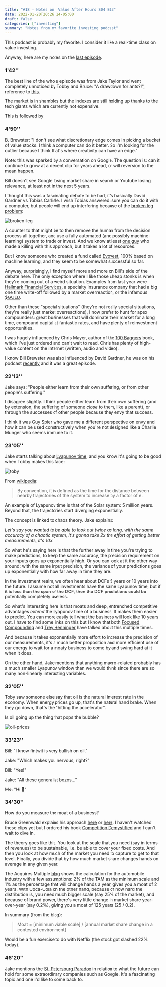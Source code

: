 ```yaml
---
title: "#18 - Notes on: Value After Hours S04 E03"
date: 2022-01-20T20:26:14-05:00
draft: false
categories: ["investing"]
summary: "Notes from my favorite investing podcast"
---
```


This podcast is probably my favorite. I consider it like a real-time class on value investing.

Anyway, here are my notes on the [last episode](https://www.youtube.com/watch?v=uXqSov7984U&t=857s).

### 1'42''

The best line of the whole episode was from Jake Taylor and went completely unnoticed by Tobby and Bruce: "A drawdown for ants?!", reference to [this](https://www.youtube.com/watch?v=NQ-8IuUkJJc).

The market is in shambles but the indexes are still holding up thanks to the tech giants which are currently not expensive.

This is followed by 

### 4'50''

B. Brewster: "I don't see what discretionary edge comes in picking a bucket of value stocks. I think a computer can do it better. So I'm looking for the outlier because I think that's where creativity can have an edge."

Note: this was sparked by a conversation on Google. The question is: can it continue to grow at a decent clip for years ahead, or will reversion to the mean happen.

Bill doesn't see Google losing market share in search or Youtube losing relevance, at least not in the next 5 years.

I thought this was a fascinating debate to be had, it's basically David Gardner vs Tobias Carlisle. I wish Tobias answered: sure you can do it with a computer, but people will end up interfering because of the [broken leg problem](https://www.brokenleginvesting.com/acquirers-multiple/):

![broken-leg](/images/broken-leg.png)

A counter to that might be to then remove the human from the decision process all together, and use a fully automated (and possibly machine-learning) system to trade or invest. And we know at least [one guy](https://en.wikipedia.org/wiki/Jim_Simons_(mathematician)) who made a killing with this approach, but it takes a lot of resources.

But I know someone who created a fund called [Evovest](https://evovest.com/performance/global-L/en), 100% based on machine learning, and they seem to be somewhat successful so far.

Anyway, surprisingly, I find myself more and more on Bill's side of the debate here. The only exception where I like those cheap stonks is when they're coming out of a weird situation. Examples from last year were [Hallmark Financial Services](https://finance.yahoo.com/quote/HALL?p=HALL&.tsrc=fin-srch), a specialty insurance company that had a big one time write-off followed by a market overreaction, or the infamous [$GOED](https://finance.yahoo.com/quote/GOED?p=GOED&.tsrc=fin-srch).

Other than these "special situations" (they're not really special situations, they're really just market overreactions), I now prefer to hunt for apex compounders: great businesses that will dominate their market for a long time, compound capital at fantastic rates, and have plenty of reinvestment opportunities.

I was hugely influenced by Chris Mayer, author of the [100 Baggers](https://www.amazon.ca/100-Baggers-Stocks-100-1/dp/1621291650) book, which I've just ordered and can't wait to read. Chris has plenty of high-value content on the internet (written, audio and video).

I know Bill Brewster was also influenced by David Gardner, he was on his podcast [recently](https://www.youtube.com/watch?v=VXijHth4OrU&t=4410s) and it was a great episode.

### 22'13''

Jake says: "People either learn from their own suffering, or from other people's suffering."

I disagree slightly. I think people either learn from their own suffering (and by extension, the suffering of someone *close* to them, like a parent), or through the successes of other people because they envy that success.

I think it was Guy Spier who gave me a different perspective on envy and how it can be used constructively when you're not designed like a Charlie Munger who seems immune to it.

### 23'05''

Jake starts talking about [Lyapunov time](https://en.wikipedia.org/wiki/Lyapunov_time), and you know it's going to be good when Tobby makes this face:

![toby](/images/toby.png)

From [wikipedia](https://en.wikipedia.org/wiki/Lyapunov_time): 

<blockquote>

By convention, it is defined as the time for the distance between nearby trajectories of the system to increase by a factor of e.

</blockquote>

An example of Lyapunov time is that of the Solar system: 5 million years. Beyond that, the trajectories start diverging exponentially. 

The concept is linked to chaos theory. Jake explains:

_Let's say you wanted to be able to look out twice as long, with the same accuracy of a chaotic system, it's gonna take 2x the effort of getting better measurements, it's 10x._

So what he's saying here is that the further away in time you're trying to make predictions, to keep the same accuracy, the precision requirement on your inputs goes up exponentially high. Or you can look at it the other way around: with the same input precision, the variance of your predictions goes up exponentially with how far away in time they are.

In the investment realm, we often hear about DCFs 5 years or 10 years into the future. I assume not all investments have the same Lyapunov time, but if it is less than the span of the DCF, then the DCF predictions could be potentially completely useless.

So what's interesting here is that moats and deep, entrenched competitive advantages _extend_ the Lyapunov time of a business. It makes them easier to predict. You can more easily tell what the business will look like 10 years out. I have to find some links on this but I know that both [Focused Compounding](https://www.youtube.com/c/FocusedCompounding) and [Trey Henninger](https://open.spotify.com/show/37ix9ppkuA1USd2QUZJUEy) have talked about this multiple times.

And because it takes exponentially more effort to increase the precision of our measurements, it's a much better proposition and more efficient use of our energy to wait for a moaty business to come by and swing hard at it when it does.

On the other hand, Jake mentions that anything macro-related probably has a much smaller Lyapunov window than we would think since there are so many non-linearly interacting variables.

### 32'05''

Toby saw someone else say that oil is the natural interest rate in the economy. When energy prices go up, that's the natural hand brake. When they go down, that's the "hitting the accelerator".

Is oil going up the thing that pops the bubble?

![oil-prices](/images/oil-prices.png)

### 33'23''

Bill: "I know fintwit is very bullish on oil."

Jake: "Which makes you nervous, right?"

Bill: "Yes!"

Jake: "All these generalist bozos..."

Me: "Hi :wave:"

### 34'30''

How do you measure the moat of a business?

Bruce Greenwald explains his approach [here](https://www.youtube.com/watch?v=pEZP7RGJYr8) or [here](https://www.youtube.com/watch?v=6rZpBJpETPE&t=1062s). I haven't watched these clips yet but I ordered his book [Competition Demystified](https://www.amazon.ca/-/fr/Bruce-C-Greenwald/dp/1591841801/) and I can't wait to dive in.

The theory goes like this. You look at the scale that you need (say in terms of revenues) to be sustainable, i.e. be able to cover your fixed costs. And then you look at how much of the market you need to capture to get to that level. Finally, you divide that by how much market share changes hands on average in any given year.

The Acquires Multiple [blog](https://acquirersmultiple.com/2022/01/bruce-greenwald-moats-are-not-that-hard-to-calculate/) shows the calculation for the automobile industry with a few assumptions: 2% of the TAM as the minimum scale and 1% as the percentage that will change hands a year, gives you a moat of 2 years. With Coca-Cola on the other hand, because of how hard the distribution is, you need much bigger scale (say 25% of the market), and because of brand power, there's very little change in market share year-over-year (say 0.2%), giving you a moat of 125 years (25 / 0.2).

In summary (from the blog): 

<blockquote>

Moat = [minimum viable scale] / [annual market share change in a contested environment]

</blockquote>

Would be a fun exercise to do with Netflix (the stock got slashed 22% today).

### 46'20''

Jake mentions the [St. Petersburg Paradox](https://plato.stanford.edu/entries/paradox-stpetersburg/) in relation to what the future can hold for some extraordinary companies such as Google. It's a fascinating topic and one I'd like to come back to.






